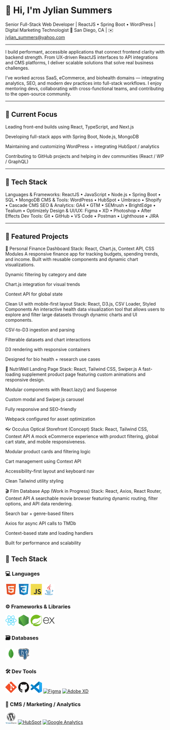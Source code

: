 <!---
SummerJyl/SummerJyl is a ✨ special ✨ repository because its `README.md` (this file) appears on your GitHub profile.
You can click the Preview link to take a look at your changes.
--->
# 🌿 Hi, I'm Jylian Summers  
Senior Full-Stack Web Developer | ReactJS • Spring Boot • WordPress | Digital Marketing Technologist
📍 San Diego, CA | ✉️ jylian_summers@yahoo.com

---

I build performant, accessible applications that connect frontend clarity with backend strength. From UX-driven ReactJS interfaces to API integrations and CMS platforms, I deliver scalable solutions that solve real business challenges.

I’ve worked across SaaS, eCommerce, and biohealth domains — integrating analytics, SEO, and modern dev practices into full-stack workflows. I enjoy mentoring devs, collaborating with cross-functional teams, and contributing to the open-source community.

---

## 💼 Current Focus
Leading front-end builds using React, TypeScript, and Next.js

Developing full-stack apps with Spring Boot, Node.js, MongoDB

Maintaining and customizing WordPress + integrating HubSpot / analytics

Contributing to GitHub projects and helping in dev communities (React / WP / GraphQL)

---

## 🔧 Tech Stack

Languages & Frameworks: ReactJS • JavaScript • Node.js • Spring Boot • SQL • MongoDB
CMS & Tools: WordPress • HubSpot • Umbraco • Shopify • Cascade CMS
SEO & Analytics: GA4 • GTM • SEMrush • BrightEdge • Tealium • Optimizely
Design & UI/UX: Figma • XD • Photoshop • After Effects
Dev Tools: Git • GitHub • VS Code • Postman • Lighthouse • JIRA

---

## 🚀 Featured Projects

🧾 Personal Finance Dashboard
Stack: React, Chart.js, Context API, CSS Modules
A responsive finance app for tracking budgets, spending trends, and income. Built with reusable components and dynamic chart visualizations.

Dynamic filtering by category and date

Chart.js integration for visual trends

Context API for global state

Clean UI with mobile-first layout
Stack: React, D3.js, CSV Loader, Styled Components
An interactive health data visualization tool that allows users to explore and filter large datasets through dynamic charts and UI components.

CSV-to-D3 ingestion and parsing

Filterable datasets and chart interactions

D3 rendering with responsive containers

Designed for bio health + research use cases

🌿 NutriWell Landing Page
Stack: React, Tailwind CSS, Swiper.js
A fast-loading supplement product page featuring custom animations and responsive design.

Modular components with React.lazy() and Suspense

Custom modal and Swiper.js carousel

Fully responsive and SEO-friendly

Webpack configured for asset optimization

👓 Occulus Optical Storefront (Concept)
Stack: React, Tailwind CSS, Context API
A mock eCommerce experience with product filtering, global cart state, and mobile responsiveness.

Modular product cards and filtering logic

Cart management using Context API

Accessibility-first layout and keyboard nav

Clean Tailwind utility styling

🎬 Film Database App (Work in Progress)
Stack: React, Axios, React Router, Context API
A searchable movie browser featuring dynamic routing, filter options, and API data rendering.

Search bar + genre-based filters

Axios for async API calls to TMDb

Context-based state and loading handlers

Built for performance and scalability



## 🧰 Tech Stack

### 💻 Languages
<p align="left">
  <a href="https://developer.mozilla.org/en-US/docs/Web/HTML"><img src="https://raw.githubusercontent.com/devicons/devicon/master/icons/html5/html5-original.svg" width="36" alt="HTML5" /></a>
  <a href="https://developer.mozilla.org/en-US/docs/Web/CSS"><img src="https://raw.githubusercontent.com/devicons/devicon/master/icons/css3/css3-original.svg" width="36" alt="CSS3" /></a>
  <a href="https://developer.mozilla.org/en-US/docs/Web/JavaScript"><img src="https://raw.githubusercontent.com/devicons/devicon/master/icons/javascript/javascript-original.svg" width="36" alt="JavaScript" /></a>
  <a href="https://www.java.com"><img src="https://raw.githubusercontent.com/devicons/devicon/master/icons/java/java-original.svg" width="36" alt="Java" /></a>
</p>

### ⚙️ Frameworks & Libraries
<p align="left">
  <a href="https://reactjs.org/"><img src="https://raw.githubusercontent.com/devicons/devicon/master/icons/react/react-original.svg" width="36" alt="React" /></a>
  <a href="https://nodejs.org/"><img src="https://raw.githubusercontent.com/devicons/devicon/master/icons/nodejs/nodejs-original.svg" width="36" alt="Node.js" /></a>
  <a href="https://spring.io/projects/spring-boot"><img src="https://raw.githubusercontent.com/devicons/devicon/master/icons/spring/spring-original.svg" width="36" alt="Spring Boot" /></a>
  <a href="https://expressjs.com/"><img src="https://raw.githubusercontent.com/devicons/devicon/master/icons/express/express-original.svg" width="36" alt="Express.js" /></a>
</p>

### 🗃️ Databases
<p align="left">
  <a href="https://www.mongodb.com/"><img src="https://raw.githubusercontent.com/devicons/devicon/master/icons/mongodb/mongodb-original.svg" width="36" alt="MongoDB" /></a>
  <a href="https://www.postgresql.org/"><img src="https://raw.githubusercontent.com/devicons/devicon/master/icons/postgresql/postgresql-original.svg" width="36" alt="PostgreSQL" /></a>
</p>

### 🛠️ Dev Tools
<p align="left">
  <a href="https://git-scm.com/"><img src="https://raw.githubusercontent.com/devicons/devicon/master/icons/git/git-original.svg" width="36" alt="Git" /></a>
  <a href="https://github.com/"><img src="https://raw.githubusercontent.com/devicons/devicon/master/icons/github/github-original.svg" width="36" alt="GitHub" /></a>
  <a href="https://code.visualstudio.com/"><img src="https://raw.githubusercontent.com/devicons/devicon/master/icons/vscode/vscode-original.svg" width="36" alt="VS Code" /></a>
  <a href="https://figma.com"><img src="https://www.vectorlogo.zone/logos/figma/figma-icon.svg" width="36" alt="Figma" /></a>
  <a href="https://www.adobe.com/products/xd.html"><img src="https://cdn.worldvectorlogo.com/logos/adobe-xd.svg" width="36" alt="Adobe XD" /></a>
</p>

### 🧩 CMS / Marketing / Analytics
<p align="left">
  <a href="https://wordpress.org/"><img src="https://raw.githubusercontent.com/devicons/devicon/master/icons/wordpress/wordpress-original.svg" width="36" alt="WordPress" /></a>
  <a href="https://hubspot.com"><img src="https://cdn.worldvectorlogo.com/logos/hubspot.svg" width="36" alt="HubSpot" /></a>
  <a href="https://analytics.google.com/"><img src="https://www.vectorlogo.zone/logos/google_analytics/google_analytics-icon.svg" width="36" alt="Google Analytics" /></a>
</p>
